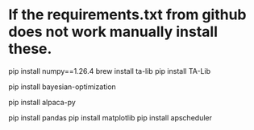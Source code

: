 # If the requirements.txt from github does not work manually install these. 

<!-- Install TA-Lib: -->
pip install numpy==1.26.4
brew install ta-lib
pip install TA-Lib

<!-- Install Bayesian Optimization: -->
pip install bayesian-optimization

<!-- Install Alapaca API -->
pip install alpaca-py

<!-- Install Other Tools -->
pip install pandas
pip install matplotlib
pip install apscheduler
